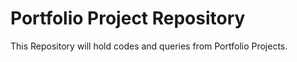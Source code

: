 # Portfolio Project Repository
This Repository will hold codes and queries from Portfolio Projects.
